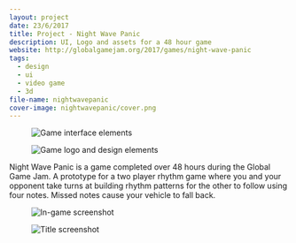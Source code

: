 ```yaml
---
layout: project
date: 23/6/2017
title: Project - Night Wave Panic 
description: UI, Logo and assets for a 48 hour game
website: http://globalgamejam.org/2017/games/night-wave-panic
tags:
  - design
  - ui
  - video game
  - 3d
file-name: nightwavepanic
cover-image: nightwavepanic/cover.png
---
```


<figure><img class="hero" src="/projects/{{page.file-name}}/hero.png" alt="Game interface elements" /></figure>

<figure><img class="image" src="/projects/{{page.file-name}}/1.png" alt="Game logo and design elements" /></figure>

Night Wave Panic is a game completed over 48 hours during the Global Game Jam. A prototype for a two player rhythm game where you and your opponent take turns at building rhythm patterns for the other to follow using four notes. Missed notes cause your vehicle to fall back.

<figure><img class="image" src="/projects/{{page.file-name}}/2.jpg" alt="In-game screenshot"/></figure>

<figure><img class="image" src="/projects/{{page.file-name}}/3.jpg" alt="Title screenshot"/></figure>
